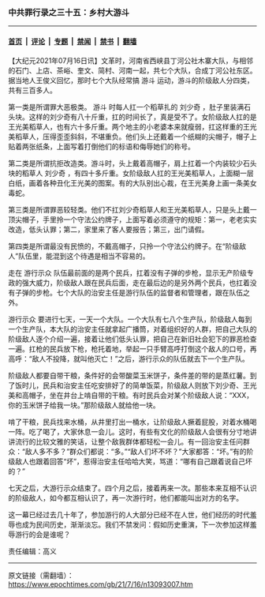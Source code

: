 ### 中共罪行录之三十五：乡村大游斗     

---

#### [首页](../../../..?n13093007) &nbsp;|&nbsp; [评论](../../../../../epoch-comment?n13093007) &nbsp;|&nbsp; [专题](../../../../../epoch-special?n13093007) &nbsp;|&nbsp; [禁闻](../../../../../epoch-news?n13093007) &nbsp;|&nbsp; [禁书](../../../../../books?n13093007) &nbsp;|&nbsp; [翻墙](https://github.com/gfw-breaker/nogfw/blob/master/README.md?n13093007)


<div class="post_content" id="artbody" itemprop="articleBody">
 <!-- article content begin -->
 <p>
  【大纪元2021年07月16日讯】文革时，河南省西峡县丁河公社木寨大队，与相邻的石门、上店、茶峪、奎文、简村、河南一起，共七个大队，合成丁河公社东区。据当地人王俊义回忆，那时七个大队经常搞
  <ok href="https://www.epochtimes.com/gb/tag/%E6%B8%B8%E6%96%97.html">
   游斗
  </ok>
  运动，游斗的阶级敌人分四类，共有三百多人。
 </p>
 <p>
  第一类是所谓罪大恶极类。
  <ok href="https://www.epochtimes.com/gb/tag/%E6%B8%B8%E6%96%97.html">
   游斗
  </ok>
  时每人扛一个稻草扎的
  <ok href="https://www.epochtimes.com/gb/tag/%E5%88%98%E5%B0%91%E5%A5%87.html">
   刘少奇
  </ok>
  ，肚子里装满石头块。这样的刘少奇有八十斤重，扛的时间长了，真是受不了。女阶级敌人扛的是王光美稻草人，也有六十多斤重。两个地主的小老婆本来就瘦弱，扛这样重的王光美稻草人，压得歪歪斜斜，不堪重负。他们头上还戴着一个纸糊的尖帽子，帽子上贴着两张纸条，上面写着打倒他们的标语和侮辱她们的称号。
 </p>
 <p>
  第二类是所谓抗拒改造类。游斗时，头上戴着高帽子，肩上扛着一个内装较少石头块的稻草人
  <ok href="https://www.epochtimes.com/gb/tag/%E5%88%98%E5%B0%91%E5%A5%87.html">
   刘少奇
  </ok>
  ，有四十多斤重。女阶级敌人扛的王光美稻草人，上面糊一层白纸，画着各种丑化王光美的图案。有的大队别出心裁，在王光美身上画一条美女毒蛇。
 </p>
 <p>
  第三类是所谓罪恶较轻类。他们不扛刘少奇稻草人和王光美稻草人，只是头上戴一顶尖帽子，手里拎一个守法公约牌子，上面写着必须遵守的规矩：第一，老老实实改造，低头认罪；第二，家里来了客人要报告；第三，出门请假。
 </p>
 <p>
  第四类是所谓最没有民愤的，不戴高帽子，只拎一个守法公约牌子。在“阶级敌人”队伍里，能混到这个待遇是相当不容易的。
 </p>
 <p>
  走在
  <ok href="https://www.epochtimes.com/gb/tag/%E6%B8%B8%E8%A1%8C%E7%A4%BA%E4%BC%97.html">
   游行示众
  </ok>
  队伍最前面的是两个民兵，扛着没有子弹的步枪，显示无产阶级专政的强大威力，阶级敌人跟在民兵后面，走在最后边的是另外两个民兵，也扛着没有子弹的步枪。七个大队的治安主任是游行队伍的监督者和管理者，跟在队伍之外。
 </p>
 <p>
  <ok href="https://www.epochtimes.com/gb/tag/%E6%B8%B8%E8%A1%8C%E7%A4%BA%E4%BC%97.html">
   游行示众
  </ok>
  要进行七天，一天一个大队。一个大队有七八个生产队，阶级敌人每到一个生产队，本大队的治安主任就拿起广播筒，对着组织好的人群，把自己大队的阶级敌人逐个介绍一遍，接着让他们低头认罪，把自己在新旧社会犯下的罪恶检查一遍。扛枪的民兵放下枪，枪托着地，举起一只手臂高呼打倒这个敌人的口号，再高呼：“敌人不投降，就叫他灭亡！”之后，游行示众的队伍就去下一个生产队。
 </p>
 <p>
  阶级敌人都要自带干粮，条件好的会带酸菜玉米饼子，条件差的带的是蒸红薯。到了饭时儿，民兵和治安主任吃安排好了的简单饭菜，阶级敌人则放下刘少奇、王光美和高帽子，坐在井台上啃自带的干粮。有时民兵会对某个阶级敌人说：“XXX，你的玉米饼子给我一块。”那阶级敌人就给他一块。
 </p>
 <p>
  啃了干粮，民兵找来水桶，从井里打出一桶水，让阶级敌人撅着屁股，对着水桶喝一阵。吃了喝了，大家休息一会儿。这时，有些有文化的阶级敌人会很有分寸地讲讲流行的比较文雅的笑话，让整个敌我群体都轻松一会儿。有一回治安主任问群众：“敌人多不多？”群众们都说：“多。”“敌人们坏不坏？”大家都答：“坏。”有的阶级敌人也跟着回答“坏”，惹得治安主任哈哈大笑，骂道：“哪有自己跟着说自己坏的？”
 </p>
 <p>
  七天之后，大游行示众结束了。四个月之后，接着再来一次。那些本来互相不认识的阶级敌人，如今都互相认识了，再一次游行时，他们都能叫出对方的名字。
 </p>
 <p>
  这一幕已经过去几十年了，参加游行的人大部分已经不在人世，他们经历的时代羞辱也成为民间历史，渐渐淡忘。我们不禁发问：假如历史重演，下一次参加这样羞辱游行的会是谁呢？
 </p>
 <p>
  责任编辑：高义
 </p>
 <!-- article content end -->
 <div id="below_article_ad">
 </div>
</div>


---

原文链接（需翻墙）：https://www.epochtimes.com/gb/21/7/16/n13093007.htm